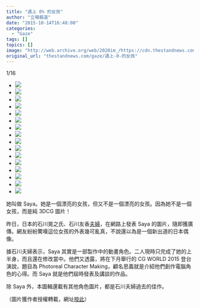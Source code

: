 ```yaml
---
title: "遇上 0% 的女孩"
author: "立場報道"
date: "2015-10-14T16:48:00"
categories:
  - "Gaze"
tags: []
topics: []
image: "http://web.archive.org/web/2020im_/https://cdn.thestandnews.com/media/photos/gallery/49/cache/12087026_882888068464038_3541267417557514371_o_BWb2B_300x200cropcenter.jpg"
original_url: "thestandnews.com/gaze/遇上-0-的女孩"
---
```

[](#)[](#)

[](#)1/16[](#)

*   ![](http://web.archive.org/web/2020im_/https://cdn.thestandnews.com/media/photos/gallery/49/cache/12087026_882888068464038_3541267417557514371_o_BWb2B_300x200cropcenter.jpg)
*   ![](http://web.archive.org/web/2020im_/https://cdn.thestandnews.com/media/photos/gallery/49/cache/12087235_882888058464039_3485932923375270600_o_xp4Tp_300x200cropcenter.jpg)
*   ![](http://web.archive.org/web/2020im_/https://cdn.thestandnews.com/media/photos/gallery/49/cache/12079974_882888065130705_8412720528066377513_o_Q3I81_300x200cropcenter.jpg)
*   ![](http://web.archive.org/web/2020im_/https://cdn.thestandnews.com/media/photos/gallery/49/cache/character-deisgn-render-mans-heas-by-teruyuki-ishikawa-and-yuka-ishikawa-3_CArLD_300x200cropcenter.jpg)
*   ![](http://web.archive.org/web/2020im_/https://cdn.thestandnews.com/media/photos/gallery/49/cache/character-deisgn-render-mans-heas-by-teruyuki-ishikawa-and-yuka-ishikawa_jgDyO_300x200cropcenter.jpg)
*   ![](http://web.archive.org/web/2020im_/https://cdn.thestandnews.com/media/photos/gallery/49/cache/character-deisgn-render-mans-heas-by-teruyuki-ishikawa-and-yuka-ishikawa-2_8fHdC_300x200cropcenter.jpg)
*   ![](http://web.archive.org/web/2020im_/https://cdn.thestandnews.com/media/photos/gallery/49/cache/character-design-render-courir-by-teruyuki-ishikawa-and-yuka-ishikawa_BcGoC_300x200cropcenter.jpg)
*   ![](http://web.archive.org/web/2020im_/https://cdn.thestandnews.com/media/photos/gallery/49/cache/character-deisgn-render-courir-female-by-teruyuki-ishikawa-and-yuka-ishikawa-2_CtlzE_300x200cropcenter.jpg)
*   ![](http://web.archive.org/web/2020im_/https://cdn.thestandnews.com/media/photos/gallery/49/cache/character-deisgn-render-courir-female-by-teruyuki-ishikawa-and-yuka-ishikawa_j30y6_300x200cropcenter.jpg)
*   ![](http://web.archive.org/web/2020im_/https://cdn.thestandnews.com/media/photos/gallery/49/cache/328947_223147614438090_1033691153_o_nkYif_300x200cropcenter.jpg)
*   ![](http://web.archive.org/web/2020im_/https://cdn.thestandnews.com/media/photos/gallery/49/cache/12079997_882888175130694_71346977460727451_o_mbPTA_300x200cropcenter.jpg)
*   ![](http://web.archive.org/web/2020im_/https://cdn.thestandnews.com/media/photos/gallery/49/cache/12087779_882888171797361_397508447903018989_o_zBWnu_300x200cropcenter.jpg)
*   ![](http://web.archive.org/web/2020im_/https://cdn.thestandnews.com/media/photos/gallery/49/cache/5898563912466432_tVAM7_300x200cropcenter.png)
*   ![](http://web.archive.org/web/2020im_/https://cdn.thestandnews.com/media/photos/gallery/49/cache/6513886076338176_nFZii_300x200cropcenter.png)
*   ![](http://web.archive.org/web/2020im_/https://cdn.thestandnews.com/media/photos/gallery/49/cache/6058479620980736_PEJsF_300x200cropcenter.jpg)
*   ![](http://web.archive.org/web/2020im_/https://cdn.thestandnews.com/media/photos/gallery/49/cache/5335613959045120_mE5sU_300x200cropcenter.jpg)

她叫做 Saya。她是一個漂亮的女孩，但又不是一個漂亮的女孩。因為她不是一個女孩，而是純 3DCG 圖片！

昨日，日本的石川晃之氏、石川友香[夫婦](http://web.archive.org/web/20210628123115/http://www.telyuka.com/)，在網路上發表 Saya 的圖片，隨即獲廣傳。網友紛紛驚嘆這位女孩的外表幾可亂真，不說還以為是一個新出道的日本偶像。

據石川夫婦表示，Saya 其實是一部製作中的動畫角色。二人現時只完成了她的上半身，而且還在修改當中。他們又透露，將在下月舉行的 CG WORLD 2015 登台演說，題目為 Photoreal Character Making，顧名思義就是介紹他們創作電腦角色的心得。而 Saya 就是他們屆時發表及講談的作品。

除 Saya 外，本圖輯還載有其他角色圖片，都是石川夫婦過去的佳作。

（圖片獲作者授權轉載，網址[按此](http://web.archive.org/web/20210628123115/http://www.telyuka.com/)）